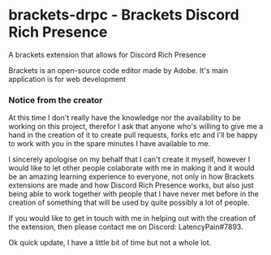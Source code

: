 # brackets-drpc - Brackets Discord Rich Presence
A brackets extension that allows for Discord Rich Presence

Brackets is an open-source code editor made by Adobe.
It's main application is for web development

### Notice from the creator
At this time I don't really have the knowledge nor the availability to be working on this project, therefor I ask that anyone who's willing to give me a hand in the creation of it to create pull requests, forks etc and I'll be happy to work with you in the spare minutes I have available to me.

I sincerely apologise on my behalf that I can't create it myself, however I would like to let other people colaborate with me in making it and it would be an amazing learning experience to everyone, not only in how Brackets extensions are made and how Discord Rich Presence works, but also just being able to work together with people that I have never met before in the creation of something that will be used by quite possibly a lot of people.

If you would like to get in touch with me in helping out with the creation of the extension, then please contact me on Discord: LatencyPain#7893.

Ok quick update, I have a little bit of time but not a whole lot.
